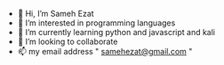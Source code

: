 - 👋 Hi, I’m Sameh Ezat 
- 👀 I’m interested in programming languages 
- 🌱 I’m currently learning python and javascript and kali 
- 💞️ I’m looking to collaborate
- 📫 my email address " samehezat@gmail.com "

<!---
samehezat2020/samehezat2020 is a ✨ special ✨ repository because its `README.md` (this file) appears on your GitHub profile.
You can click the Preview link to take a look at your changes.
--->
